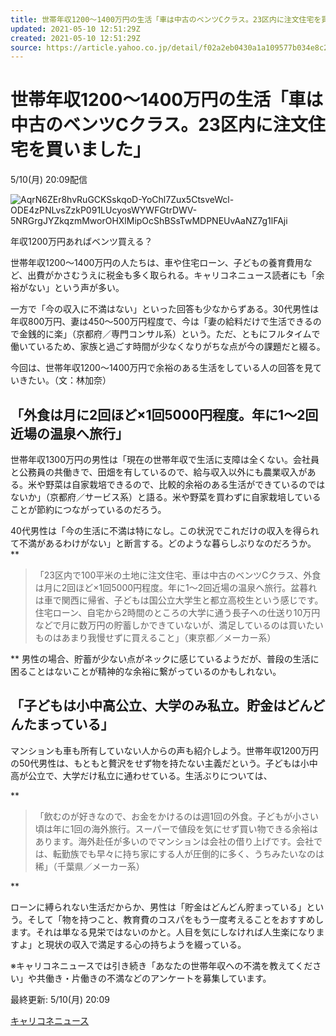 ```yaml
---
title: 世帯年収1200～1400万円の生活「車は中古のベンツCクラス。23区内に注文住宅を買いました」 - Yahoo! JAPAN
updated: 2021-05-10 12:51:29Z
created: 2021-05-10 12:51:29Z
source: https://article.yahoo.co.jp/detail/f02a2eb0430a1a109577b034e8c22a8297ad429c
---
```


# 世帯年収1200～1400万円の生活「車は中古のベンツCクラス。23区内に注文住宅を買いました」

  5/10(月) 20:09配信

![AqrN6ZEr8hvRuGCKSskqoD-YoChl7Zux5CtsveWcl-ODE4zPNLvsZzkP091LUcyosWYWFGtrDWV-5NRGrgJYZkqzmMworOHXlMipOcShBSsTwMDPNEUvAaNZ7g1lFAji](../_resources/AqrN6ZEr8hvRuGCKSskqoD-YoChl7Zux5CtsveWcl-ODE4zPNLvsZzkP091LUcyosWYWFGtrDWV-5NRGrgJYZkqzmMworOHXlMipOcShBSsTwMDPNEUvAaNZ7g1lFAji)

年収1200万円あればベンツ買える？

世帯年収1200～1400万円の人たちは、車や住宅ローン、子どもの養育費用など、出費がかさむうえに税金も多く取られる。キャリコネニュース読者にも「余裕がない」という声が多い。

一方で「今の収入に不満はない」といった回答も少なからずある。30代男性は年収800万円、妻は450～500万円程度で、今は「妻の給料だけで生活できるので金銭的に楽」（京都府／専門コンサル系）という。ただ、ともにフルタイムで働いているため、家族と過ごす時間が少なくなりがちな点が今の課題だと綴る。

今回は、世帯年収1200～1400万円で余裕のある生活をしている人の回答を見ていきたい。（文：林加奈）

## 「外食は月に2回ほど×1回5000円程度。年に1～2回近場の温泉へ旅行」

世帯年収1300万円の男性は「現在の世帯年収で生活に支障は全くない。会社員と公務員の共働きで、田畑を有しているので、給与収入以外にも農業収入がある。米や野菜は自家栽培できるので、比較的余裕のある生活ができているのではないか」（京都府／サービス系）と語る。米や野菜を買わずに自家栽培していることが節約につながっているのだろう。

40代男性は「今の生活に不満は特になし。この状況でこれだけの収入を得られて不満があるわけがない」と断言する。どのような暮らしぶりなのだろうか。
**

> 「23区内で100平米の土地に注文住宅、車は中古のベンツCクラス、外食は月に2回ほど×1回5000円程度。年に1～2回近場の温泉へ旅行。盆暮れは車で関西に帰省、子どもは国公立大学生と都立高校生という感じです。住宅ローン、自宅から2時間のところの大学に通う長子への仕送り10万円などで月に数万円の貯蓄しかできていないが、満足しているのは買いたいものはあまり我慢せずに買えること」（東京都／メーカー系）

**
男性の場合、貯蓄が少ない点がネックに感じているようだが、普段の生活に困ることはないことが精神的な余裕に繋がっているのかもしれない。

## 「子どもは小中高公立、大学のみ私立。貯金はどんどんたまっている」

マンションも車も所有していない人からの声も紹介しよう。世帯年収1200万円の50代男性は、もともと贅沢をせず物を持たない主義だという。子どもは小中高が公立で、大学だけ私立に通わせている。生活ぶりについては、

**

> 「飲むのが好きなので、お金をかけるのは週1回の外食。子どもが小さい頃は年に1回の海外旅行。スーパーで値段を気にせず買い物できる余裕はあります。海外赴任が多いのでマンションは会社の借り上げです。会社では、転勤族でも早々に持ち家にする人が圧倒的に多く、うちみたいなのは稀」（千葉県／メーカー系）

**

ローンに縛られない生活だからか、男性は「貯金はどんどん貯まっている」という。そして「物を持つこと、教育費のコスパをもう一度考えることをおすすめします。それは単なる見栄ではないのかと。人目を気にしなければ人生楽になりますよ」と現状の収入で満足する心の持ちようを綴っている。

※キャリコネニュースでは引き続き「あなたの世帯年収への不満を教えてください」や共働き・片働きの不満などのアンケートを募集しています。

最終更新:  5/10(月) 20:09

 [キャリコネニュース](https://article.yahoo.co.jp/media/careercn)